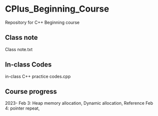 # CPlus_Beginning_Course
Repository for C++ Beginning course

## Class note
Class note.txt
  
## In-class Codes
in-class C++ practice codes.cpp

## Course progress
2023-
Feb 3: Heap memory allocation, Dynamic allocation, Reference
Feb 4: pointer repeat, 